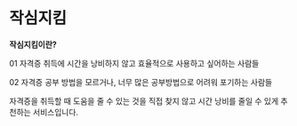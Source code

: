 # 작심지킴
**작심지킴이란?**

01 자격증 취득에 시간을 낭비하지 않고 효율적으로 사용하고 싶어하는 사람들

02 자격증 공부 방법을 모르거나, 너무 많은 공부방법으로 어려워 포기하는 사람들

자격증을 취득할 때 도움을 줄 수 있는 것을 직접 찾지 않고 시간 낭비를 줄일 수 있게 추천하는 서비스입니다.
